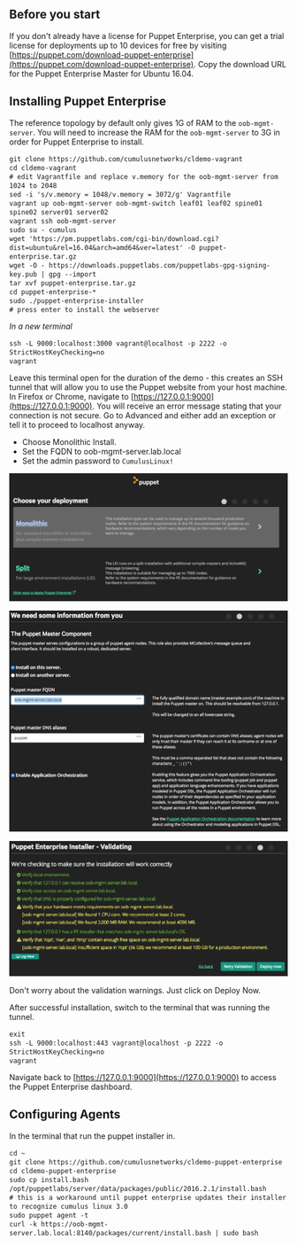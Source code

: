 
Before you start
----------------
If you don't already have a license for Puppet Enterprise, you can get a trial license
for deployments up to 10 devices for free by visiting
[https://puppet.com/download-puppet-enterprise](https://puppet.com/download-puppet-enterprise).
Copy the download URL for the Puppet Enterprise Master for Ubuntu 16.04.


Installing Puppet Enterprise
----------------------------
The reference topology by default only gives 1G of RAM to the `oob-mgmt-server`.
You will need to increase the RAM for the `oob-mgmt-server` to 3G in order for
Puppet Enterprise to install.

    git clone https://github.com/cumulusnetworks/cldemo-vagrant
    cd cldemo-vagrant
    # edit Vagrantfile and replace v.memory for the oob-mgmt-server from 1024 to 2048
    sed -i 's/v.memory = 1048/v.memory = 3072/g' Vagrantfile
    vagrant up oob-mgmt-server oob-mgmt-switch leaf01 leaf02 spine01 spine02 server01 server02
    vagrant ssh oob-mgmt-server
    sudo su - cumulus
    wget 'https://pm.puppetlabs.com/cgi-bin/download.cgi?dist=ubuntu&rel=16.04&arch=amd64&ver=latest' -O puppet-enterprise.tar.gz
    wget -O - https://downloads.puppetlabs.com/puppetlabs-gpg-signing-key.pub | gpg --import
    tar xvf puppet-enterprise.tar.gz
    cd puppet-enterprise-*
    sudo ./puppet-enterprise-installer
    # press enter to install the webserver

*In a new terminal*

    ssh -L 9000:localhost:3000 vagrant@localhost -p 2222 -o StrictHostKeyChecking=no
    vagrant

Leave this terminal open for the duration of the demo - this creates an SSH
tunnel that will allow you to use the Puppet website from your host machine.
In Firefox or Chrome, navigate to [https://127.0.0.1:9000](https://127.0.0.1:9000).
You will receive an error message stating that your connection is not secure.
Go to Advanced and either add an exception or tell it to proceed to localhost
anyway.

 * Choose Monolithic Install.
 * Set the FQDN to oob-mgmt-server.lab.local
 * Set the admin password to `CumulusLinux!`

![](fig1.png)

![](fig2.png)

![](fig3.png)

Don't worry about the validation warnings. Just click on Deploy Now.

After successful installation, switch to the terminal that was running the tunnel.

    exit
    ssh -L 9000:localhost:443 vagrant@localhost -p 2222 -o StrictHostKeyChecking=no
    vagrant

Navigate back to [https://127.0.0.1:9000](https://127.0.0.1:9000) to access
the Puppet Enterprise dashboard.

Configuring Agents
------------------
In the terminal that run the puppet installer in.

    cd ~
    git clone https://github.com/cumulusnetworks/cldemo-puppet-enterprise
    cd cldemo-puppet-enterprise
    sudo cp install.bash /opt/puppetlabs/server/data/packages/public/2016.2.1/install.bash
    # this is a workaround until puppet enterprise updates their installer to recognize cumulus linux 3.0
    sudo puppet agent -t
    curl -k https://oob-mgmt-server.lab.local:8140/packages/current/install.bash | sudo bash
